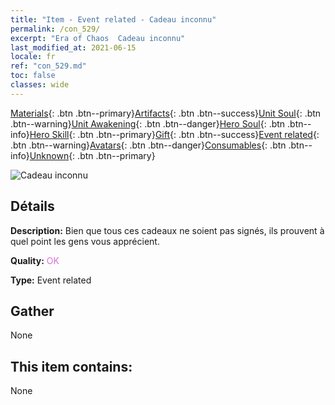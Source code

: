 ```yaml
---
title: "Item - Event related - Cadeau inconnu"
permalink: /con_529/
excerpt: "Era of Chaos  Cadeau inconnu"
last_modified_at: 2021-06-15
locale: fr
ref: "con_529.md"
toc: false
classes: wide
---
```

 [Materials](/ItemsFR/){: .btn .btn--primary}[Artifacts](/ItemsFR/Artifacts/){: .btn .btn--success}[Unit Soul](/ItemsFR/UnitSoul/){: .btn .btn--warning}[Unit Awakening](/ItemsFR/UnitAwakening/){: .btn .btn--danger}[Hero Soul](/ItemsFR/HeroSoul/){: .btn .btn--info}[Hero Skill](/ItemsFR/HeroSkill/){: .btn .btn--primary}[Gift](/ItemsFR/Gift/){: .btn .btn--success}[Event related](/ItemsFR/Events/){: .btn .btn--warning}[Avatars](/ItemsFR/Avatars/){: .btn .btn--danger}[Consumables](/ItemsFR/Consumables/){: .btn .btn--info}[Unknown](/ItemsFR/Unknown/){: .btn .btn--primary}

 ![Cadeau inconnu](/images/t/i_10015.png)

## Détails
 **Description:** Bien que tous ces cadeaux ne soient pas signés, ils prouvent à quel point les gens vous apprécient.

 **Quality:** <span style="color: #DA70D6">OK</span>

 **Type:** Event related

## Gather

  None

## This item contains:

  None

